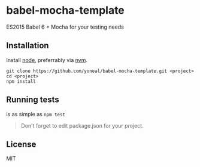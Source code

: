 # babel-mocha-template
ES2015 Babel 6 + Mocha for your testing needs

## Installation
Install [node](https://nodejs.org), preferrably via [nvm](https://github.com/creationix/nvm).
```
git clone https://github.com/yoneal/babel-mocha-template.git <project>
cd <project>
npm install
```

## Running tests
is as simple as `npm test`

> Don't forget to edit package.json for your project.

## License
MIT
